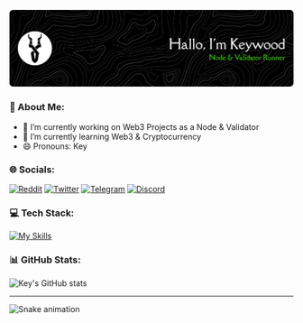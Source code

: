 ![Header](img/banner.png)

### 💫 About Me:

- 🔭 I’m currently working on Web3 Projects as a Node & Validator<br>
- 🌱 I’m currently learning Web3 & Cryptocurrency<br>
- 😄 Pronouns: Key

### 🌐 Socials:

[![Reddit](https://img.shields.io/badge/Reddit-%23FF4500.svg?logo=Reddit&logoColor=white)](https://reddit.com/user/Traditional-Trash724) [![Twitter](https://img.shields.io/badge/Twitter-black.svg?logo=X&logoColor=white)](https://x.com/kuncikayu_) [![Telegram](https://img.shields.io/badge/Telegram-24A1DE.svg?logo=telegram&logoColor=white)](https://t.me/KENW00D23) [![Discord](https://img.shields.io/badge/Discord-5865F2.svg?logo=discord&logoColor=white)](https://discord.com/users/802782677903081492)

### 💻 Tech Stack:
[![My Skills](https://skillicons.dev/icons?i=html,js,ts,py,rust,vite,vue,go,nodejs,npm,react,yarn,nextjs&theme=dark&perline=5)](https://keywood.site)

### 📊 GitHub Stats:

![Key's GitHub stats](https://github-readme-stats.vercel.app/api?username=kuncikayu&show_icons=true&theme=nightowl)

---

<img src="https://raw.githubusercontent.com/kuncikayu/kuncikayu/output/snake.svg" alt="Snake animation" />

###